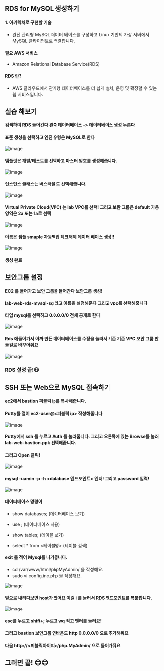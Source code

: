 ## RDS for MySQL 생성하기

#### 1. 아키텍처로 구현할 기술
- 완전 관리형 MySQL 데이터 베이스를 구성하고 Linux 기반의 가상 서버에서 MySQL 클라이언트로 연결합니다.


####  필요 AWS 서비스
- Amazon Relational Database Service(RDS)

#### RDS 란?
- AWS 클라우드에서 관계형 데이터베이스를 더 쉽게 설치, 운영 및 확장할 수 있는 웹 서비스입니다.


## 실습 해보기

#### 검색하여 RDS 들어간다 왼쪽 데이터베이스 -> 데이터베이스 생성 누른다

#### 표준 생성을 선택하고 엔진 유형은 MySQL로 한다


![image](https://user-images.githubusercontent.com/84947346/139198604-7c4ffa24-5919-4d01-9b8b-59beef447f94.png)


#### 템플릿은 개발/테스트를 선택하고 마스터 암호를 생성해줍니다.


![image](https://user-images.githubusercontent.com/84947346/139198924-7b5e0b56-d412-4687-838b-2df6b7c24d79.png)


#### 인스턴스 클래스는 버스터블 로 선택해줍니다.


![image](https://user-images.githubusercontent.com/84947346/139199051-5214664d-32a7-477f-b843-3e07fadc3b96.png)


#### Virtual Private Cloud(VPC) 는 lab VPC를 선택! 그리고 보완 그룹은 default 가용영역은 2a 또는 1a로 선택


![image](https://user-images.githubusercontent.com/84947346/139206425-d64f4e97-e160-47d5-8d5e-1a79d2f7db5a.png)

#### 이름은 샘플 smaple 자동백업 체크해제  데이터 베이스 생성!!

![image](https://user-images.githubusercontent.com/84947346/139206710-6c274364-6eda-4a92-b3fd-ec27128da7b0.png)

#### 생성 완료


## 보안그룹 설정

#### EC2 를 들어가고 보안 그룹을 들어간다 보안그룹 생성!

#### lab-web-rds-mysql-sg 라고 이름을 설정해준다 그리고 vpc를 선택해줍니다

#### 타입 mysql를 선택하고 0.0.0.0/0 전체 공개로 한다
![image](https://user-images.githubusercontent.com/84947346/139207887-575d8321-9fa1-4735-8057-f7a96373ab94.png)


#### Rds 에들어가서 아까 만든 데이터베이스를  수정을 눌러서 기존 기존 VPC 보안 그룹 만들걸로 바꾸어줘요

![image](https://user-images.githubusercontent.com/84947346/139208433-161f56b6-3d68-415d-a70f-31c0a81c6d62.png)

### RDS 설정 끝!😆

## SSH 또는 Web으로 MySQL 접속하기 

#### ec2에서 bastion 퍼블릭 ip를 복사해줍니다. 
#### Putty를 열어 ec2-user@<퍼블릭 ip> 작성해줍니다

![image](https://user-images.githubusercontent.com/84947346/139241932-87addc90-b554-4754-9223-4b981f50d470.png)

#### Putty에서 ssh 를 누르고 Auth 를 눌러줍니다. 그리고 오른쪽에 있는 Browse를 눌러 lab-web-bastion.ppk 선택해줍니다.
#### 그리고 Open 클릭!

![image](https://user-images.githubusercontent.com/84947346/139242567-4f1e3926-2e46-4be7-b4f0-ec6c98ce7c0d.png)

#### mysql -uamin -p -h <database 엔드포인트> 엔터! 그리고 password 입력!
![image](https://user-images.githubusercontent.com/84947346/139243185-3b091d97-3390-4bb1-b82b-29c203da9999.png)

#### 데이터베이스 명령어
- show databases; (데이터베이스 보기)

- use <DATABASE NAME>; (데이터베이스 사용)
  
- show tables; (테이블 보기)
  
- select * from <테이블명> (테이블 검색)
  
#### exit 를 적어 Mysql를 나가줍니다.
  
- cd /var/www/html/phpMyAdmin/ 을 작성해요.
- sudo vi config.inc.php 을 작성해요.

 ![image](https://user-images.githubusercontent.com/84947346/139245217-44dcc5d2-8fa1-4407-8697-14b12cb47874.png)

#### 밑으로 내리다보면 host가 있어요 이걸 i 를 눌러서 RDS 엔드포인트를 복붙합니다.
  
  ![image](https://user-images.githubusercontent.com/84947346/139245466-8d5e9656-086e-4d85-a48f-b7dd0d359c02.png)

#### esc를 누르고 shift+; 누르고 wq 적고 엔터를 눌러요!
#### 그리고 bastion 보안그룹 인바운드 http 0.0.0.0/0 으로 추가해줘요
#### 다음 http://<퍼블릭아이피>/php.MyAdmin/ 으로 들어가줘요 

## 그러면 끝! 😊😊
  
